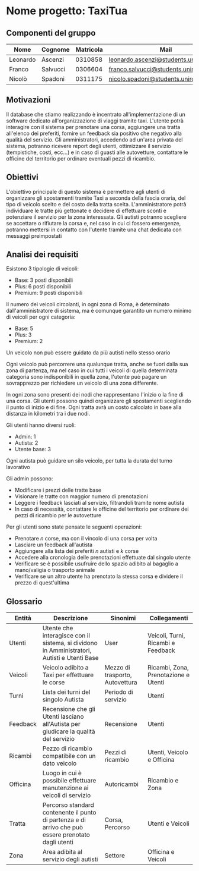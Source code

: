 # Nome progetto: TaxiTua

## Componenti del gruppo
| Nome     | Cognome  | Matricola | Mail                                  |
| -------- | -------- | --------- | ------------------------------------- |
| Leonardo | Ascenzi  | 0310858   | leonardo.ascenzi@students.uniroma2.eu |
| Franco   | Salvucci | 0306604   | franco.salvucci@students.uniroma2.eu  |
| Nicolò   | Spadoni  | 0311175   | nicolo.spadoni@students.uniroma2.eu   |         |          |           |                                       |

## Motivazioni
Il database che stiamo realizzando è incentrato all'implementazione di un software dedicato all'organizzazione di viaggi tramite taxi.
L'utente potrà interagire con il sistema per prenotare una corsa, aggiungere una tratta all'elenco dei preferiti, fornire un feedback sia positivo che negativo alla qualità del servizio. 
Gli amministratori, accedendo ad un'area privata del sistema, potranno ricevere report degli utenti, ottimizzare il servizio (tempistiche, costi, ecc...) e in caso di guasti alle autovetture, contattare le officine del territorio per ordinare eventuali pezzi di ricambio.

## Obiettivi
L'obiettivo principale di questo sistema è permettere agli utenti di organizzare gli spostamenti tramite Taxi a seconda della fascia oraria, del tipo di veicolo scelto e del costo della tratta scelta.
L'amministratore potrà individuare le tratte più gettonate e decidere di effettuare sconti e potenziare il servizio per la zona interessata. 
Gli autisti potranno scegliere se accettare o rifiutare la corsa e, nel caso in cui ci fossero emergenze, potranno mettersi in contatto con l'utente tramite una chat dedicata con messaggi preimpostati

## Analisi dei requisiti
Esistono 3 tipologie di veicoli:
- Base: 3 posti disponibili
- Plus: 6 posti disponibili
- Premium: 9 posti disponibili

Il numero dei veicoli circolanti, in ogni zona di Roma, è determinato dall'amministratore di sistema, ma è comunque garantito un numero minimo di veicoli per ogni categoria:
- Base: 5
- Plus: 3
- Premium: 2

Un veicolo non può essere guidato da più autisti nello stesso orario

Ogni veicolo può percorrere una qualunque tratta, anche se fuori dalla sua zona di partenza, ma nel caso in cui tutti i veicoli di quella determinata categoria sono indisponibili in quella zona, l'utente può pagare un sovrapprezzo per richiedere un veicolo di una zona differente.

In ogni zona sono presenti dei nodi che rappresentano l'inizio o la fine di una corsa. Gli utenti possono quindi organizzare gli spostamenti scegliendo il punto di inizio e di fine. Ogni tratta avrà un costo calcolato in base alla distanza in kilometri tra i due nodi. 

Gli utenti hanno diversi ruoli:
- Admin: 1
- Autista: 2
- Utente base: 3

Ogni autista può guidare un silo veicolo, per tutta la durata del turno lavorativo

Gli admin possono:
- Modificare i prezzi delle tratte base
- Visionare le tratte con maggior numero di prenotazioni
- Leggere i feedback lasciati al servizio, filtrandoli tramite nome autista
- In caso di necessità, contattare le officine del territorio per ordinare dei pezzi di ricambio per le autovetture

Per gli utenti sono state pensate le seguenti operazioni:
- Prenotare $n$ corse, ma con il vincolo di una corsa per volta
- Lasciare un feedback all'autista
- Aggiungere alla lista dei preferiti $n$ autisti e $k$ corse
- Accedere alla cronologia delle prenotazioni effettuate dal singolo utente
- Verificare se è possibile usufruire dello spazio adibito al bagaglio a mano/valigia o trasporto animale
- Verificare se un altro utente ha prenotato la stessa corsa e dividere il prezzo di quest'ultima

## Glossario

| Entità   | Descrizione                                                                                         | Sinonimi                        | Collegamenti                         |
| -------- | --------------------------------------------------------------------------------------------------- | ------------------------------- | ------------------------------------ |
| Utenti   | Utente che interagisce con il sistema, si dividono in Amministratori, Autisti e Utenti Base         | User                            | Veicoli, Turni, Ricambi e Feedback   |
| Veicoli  | Veicolo adibito a Taxi per effettuare le corse                                                      | Mezzo di trasporto, Autovettura | Ricambi, Zona, Prenotazione e Utenti |
| Turni    | Lista dei turni del singolo Autista                                                                 | Periodo di servizio             | Utenti                               |
| Feedback | Recensione che gli Utenti lasciano all'Autista per giudicare la qualità del servizio                | Recensione                      | Utenti                               |
| Ricambi  | Pezzo di ricambio compatibile con un dato veicolo                                                   | Pezzi di ricambio               | Utenti, Veicolo e Officina           |
| Officina | Luogo in cui è possibile effettuare manutenzione ai veicoli di servizio                             | Autoricambi                     | Ricambio e Zona                      |
| Tratta   | Percorso standard contenente il punto di partenza e di arrivo che può essere prenotato dagli utenti | Corsa, Percorso                 | Utenti e Veicoli                     |
| Zona     | Area adibita al servizio degli autisti                                                              | Settore                         | Officina e Veicoli                   |
